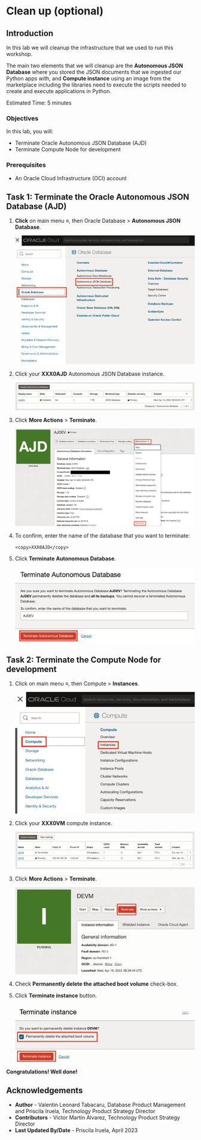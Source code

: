 # Clean up (optional)

## Introduction

In this lab we will cleanup the infrastructure that we used to run this workshop.

The main two elements that we will cleanup are the **Autonomous JSON Database** where you stored the JSON documents that we ingested our Python apps with, and **Compute instance** using an image from the marketplace including the libraries need to execute the scripts needed to create and execute applications in Python.

Estimated Time: 5 minutes

### Objectives

In this lab, you will:

* Terminate Oracle Autonomous JSON Database (AJD)
* Terminate Compute Node for development

### Prerequisites

* An Oracle Cloud Infrastructure (OCI) account


## Task 1: Terminate the Oracle Autonomous JSON Database (AJD)

1. **Click** on main menu ≡, then Oracle Database > **Autonomous JSON Database**.

    ![Oracle Console AJD](./images/oracle-console-ajson.png)

2. Click your **XXX0AJD** Autonomous JSON Database instance.

    ![Oracle Console AJD](./images/ajd-list.png)

3. Click **More Actions** > **Terminate**.

    ![Oracle Console AJD](./images/ajd-terminate.png)

4. To confirm, enter the name of the database that you want to terminate:

    ```
    <copy>XXX0AJD</copy>
    ```

5. Click **Terminate Autonomous Database**.

    ![Oracle Console AJD](./images/terminate-ajd.png)

## Task 2: Terminate the Compute Node for development

1. Click on main menu ≡, then Compute > **Instances**.

    ![Oracle Console AJD](./images/menu-compute-instances.png)

2. Click your **XXX0VM** compute instance.

    ![Oracle Console AJD](./images/compute-list.png)

3. Click **More Actions** > **Terminate**.

    ![Oracle Console AJD](./images/compute-terminate.png)

4. Check **Permanently delete the attached boot volume** check-box.

5. Click **Terminate instance** button.

    ![Oracle Console AJD](./images/terminate-instance.png)

**Congratulations! Well done!**

## Acknowledgements
* **Author** - Valentin Leonard Tabacaru, Database Product Management and Priscila Iruela, Technology Product Strategy Director
* **Contributors** - Victor Martin Alvarez, Technology Product Strategy Director
* **Last Updated By/Date** - Priscila Iruela, April 2023
